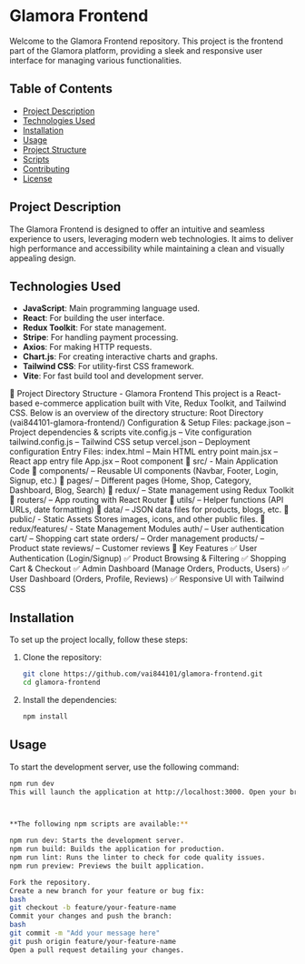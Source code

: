 
# Glamora Frontend

Welcome to the Glamora Frontend repository. This project is the frontend part of the Glamora platform, providing a sleek and responsive user interface for managing various functionalities.

## Table of Contents
- [Project Description](#project-description)
- [Technologies Used](#technologies-used)
- [Installation](#installation)
- [Usage](#usage)
- [Project Structure](#project-structure)
- [Scripts](#scripts)
- [Contributing](#contributing)
- [License](#license)

## Project Description
The Glamora Frontend is designed to offer an intuitive and seamless experience to users, leveraging modern web technologies. It aims to deliver high performance and accessibility while maintaining a clean and visually appealing design.

## Technologies Used
- **JavaScript**: Main programming language used.
- **React**: For building the user interface.
- **Redux Toolkit**: For state management.
- **Stripe**: For handling payment processing.
- **Axios**: For making HTTP requests.
- **Chart.js**: For creating interactive charts and graphs.
- **Tailwind CSS**: For utility-first CSS framework.
- **Vite**: For fast build tool and development server.

📂 Project Directory Structure - Glamora Frontend This project is a React-based e-commerce application built with Vite, Redux Toolkit, and Tailwind CSS. Below is an overview of the directory structure: Root Directory (vai844101-glamora-frontend/) Configuration & Setup Files: package.json – Project dependencies & scripts vite.config.js – Vite configuration tailwind.config.js – Tailwind CSS setup vercel.json – Deployment configuration Entry Files: index.html – Main HTML entry point main.jsx – React app entry file App.jsx – Root component 📌 src/ - Main Application Code 🔹 components/ – Reusable UI components (Navbar, Footer, Login, Signup, etc.) 🔹 pages/ – Different pages (Home, Shop, Category, Dashboard, Blog, Search) 🔹 redux/ – State management using Redux Toolkit 🔹 routers/ – App routing with React Router 🔹 utils/ – Helper functions (API URLs, date formatting) 🔹 data/ – JSON data files for products, blogs, etc. 📌 public/ - Static Assets Stores images, icons, and other public files. 📌 redux/features/ - State Management Modules auth/ – User authentication cart/ – Shopping cart state orders/ – Order management products/ – Product state reviews/ – Customer reviews 🚀 Key Features ✅ User Authentication (Login/Signup) ✅ Product Browsing & Filtering ✅ Shopping Cart & Checkout ✅ Admin Dashboard (Manage Orders, Products, Users) ✅ User Dashboard (Orders, Profile, Reviews) ✅ Responsive UI with Tailwind CSS

## Installation
To set up the project locally, follow these steps:

1. Clone the repository:
    ```bash
    git clone https://github.com/vai844101/glamora-frontend.git
    cd glamora-frontend
    ```
2. Install the dependencies:
    ```bash
    npm install
    ```

## Usage
To start the development server, use the following command:
```bash
npm run dev
This will launch the application at http://localhost:3000. Open your browser and navigate to this URL to start using the application.



**The following npm scripts are available:**

npm run dev: Starts the development server.
npm run build: Builds the application for production.
npm run lint: Runs the linter to check for code quality issues.
npm run preview: Previews the built application.

Fork the repository.
Create a new branch for your feature or bug fix:
bash
git checkout -b feature/your-feature-name
Commit your changes and push the branch:
bash
git commit -m "Add your message here"
git push origin feature/your-feature-name
Open a pull request detailing your changes.


